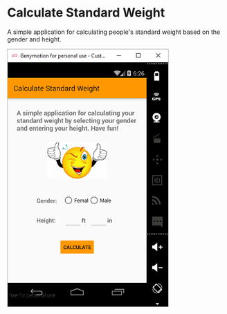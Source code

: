 # Calculate Standard Weight
A simple application for calculating people's standard weight based on the gender and height.

![](/screenshots/screenshot1.png)
